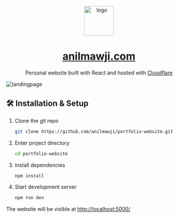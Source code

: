 <div align="center">
  <img alt="logo" src="public/icon.svg" width="80" />
</div>
<h1 align="center">
  <a href="https://www.anilmawji.com/" target="_blank">
    anilmawji.com
  </a>
</h1>
<p align="center">
  Personal website built with React and hosted with <a href="https://www.cloudflare.com/" target="_blank">Cloudflare</a>
</p>

![landingpage](https://github.com/user-attachments/assets/6873ac52-6f47-42a3-98fd-8dd62a520675)

## 🛠 Installation & Setup

1. Clone the git repo

   ```sh
   git clone https://github.com/anilmawji/portfolio-website.git
   ```

2. Enter project directory

   ```sh
   cd portfolio-website
   ```

4. Install dependencies

   ```sh
   npm install
   ```

5. Start development server

   ```sh
   npm run dev
   ```

The website will be visible at [http://localhost:5000/](http://localhost:5000/)

